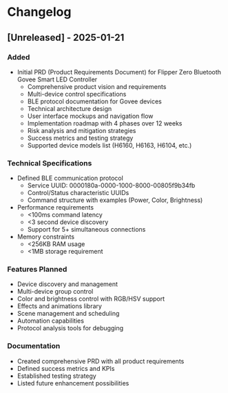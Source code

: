 # Changelog

## [Unreleased] - 2025-01-21

### Added
- Initial PRD (Product Requirements Document) for Flipper Zero Bluetooth Govee Smart LED Controller
  - Comprehensive product vision and requirements
  - Multi-device control specifications
  - BLE protocol documentation for Govee devices
  - Technical architecture design
  - User interface mockups and navigation flow
  - Implementation roadmap with 4 phases over 12 weeks
  - Risk analysis and mitigation strategies
  - Success metrics and testing strategy
  - Supported device models list (H6160, H6163, H6104, etc.)

### Technical Specifications
- Defined BLE communication protocol
  - Service UUID: 0000180a-0000-1000-8000-00805f9b34fb
  - Control/Status characteristic UUIDs
  - Command structure with examples (Power, Color, Brightness)
- Performance requirements
  - <100ms command latency
  - <3 second device discovery
  - Support for 5+ simultaneous connections
- Memory constraints
  - <256KB RAM usage
  - <1MB storage requirement

### Features Planned
- Device discovery and management
- Multi-device group control
- Color and brightness control with RGB/HSV support
- Effects and animations library
- Scene management and scheduling
- Automation capabilities
- Protocol analysis tools for debugging

### Documentation
- Created comprehensive PRD with all product requirements
- Defined success metrics and KPIs
- Established testing strategy
- Listed future enhancement possibilities